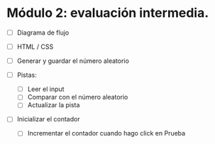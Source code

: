 # Módulo 2: evaluación intermedia.

- [ ] Diagrama de flujo
- [ ] HTML / CSS
- [ ] Generar y guardar el número aleatorio

- [ ] Pistas:
    - [ ] Leer el input
    - [ ] Comparar con el número aleatorio
    - [ ] Actualizar la pista

- [ ] Inicializar el contador
    - [ ] Incrementar el contador cuando hago click en Prueba